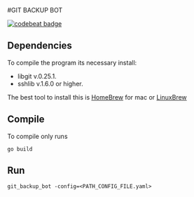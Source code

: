 #GIT BACKUP BOT

[![codebeat badge](https://codebeat.co/badges/70652f77-798b-4386-9909-118ea4e437c5)](https://codebeat.co/projects/github-com-wholedev-git-backup-bot)

## Dependencies

To compile the program its necessary install:

* libgit v.0.25.1.
* sshlib v.1.6.0 or higher.

The best tool to install this is [HomeBrew](https://github.com/Homebrew/brew/) for mac or [LinuxBrew](http://linuxbrew.sh/)

## Compile

To compile only runs 
```
go build
```

## Run

```
git_backup_bot -config=<PATH_CONFIG_FILE.yaml>
```
